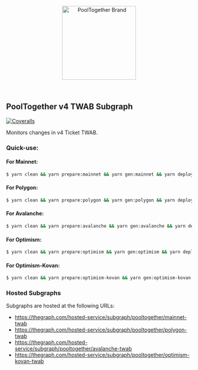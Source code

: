 <p align="center">
  <a href="https://github.com/pooltogether/pooltogether--brand-assets">
    <img src="https://github.com/pooltogether/pooltogether--brand-assets/blob/977e03604c49c63314450b5d432fe57d34747c66/logo/pooltogether-logo--purple-gradient.png?raw=true" alt="PoolTogether Brand" style="max-width:100%;" width="200">
  </a>
</p>

<br />

## PoolTogether v4 TWAB Subgraph

[![Coveralls](https://github.com/pooltogether/twab-subgraph/actions/workflows/main.yml/badge.svg)](https://github.com/pooltogether/twab-subgraph/actions/workflows/main.yml)

Monitors changes in v4 Ticket TWAB.

### Quick-use:

#### For Mainnet:

```sh
$ yarn clean && yarn prepare:mainnet && yarn gen:mainnet && yarn deploy:mainnet
```

#### For Polygon:

```sh
$ yarn clean && yarn prepare:polygon && yarn gen:polygon && yarn deploy:polygon
```

#### For Avalanche:

```sh
$ yarn clean && yarn prepare:avalanche && yarn gen:avalanche && yarn deploy:avalanche
```

#### For Optimism:

```sh
$ yarn clean && yarn prepare:optimism && yarn gen:optimism && yarn deploy:optimism
```

#### For Optimism-Kovan:

```sh
$ yarn clean && yarn prepare:optimism-kovan && yarn gen:optimism-kovan && yarn deploy:optimism-kovan
```

### Hosted Subgraphs

Subgraphs are hosted at the following URLs:

-   https://thegraph.com/hosted-service/subgraph/pooltogether/mainnet-twab
-   https://thegraph.com/hosted-service/subgraph/pooltogether/polygon-twab
-   https://thegraph.com/hosted-service/subgraph/pooltogether/avalanche-twab
-   https://thegraph.com/hosted-service/subgraph/pooltogether/optimism-kovan-twab
